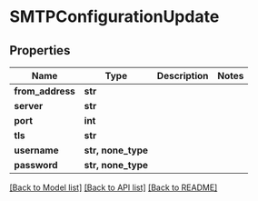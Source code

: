 # SMTPConfigurationUpdate


## Properties

Name | Type | Description | Notes
------------ | ------------- | ------------- | -------------
**from_address** | **str** |  | 
**server** | **str** |  | 
**port** | **int** |  | 
**tls** | **str** |  | 
**username** | **str, none_type** |  | 
**password** | **str, none_type** |  | 

[[Back to Model list]](../README.md#models) [[Back to API list]](../README.md#api-endpoints) [[Back to README]](../README.md)


